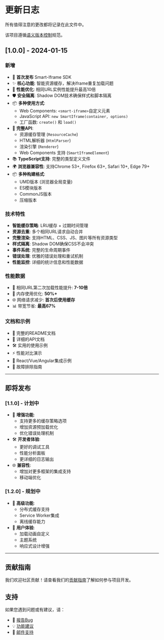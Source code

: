 # 更新日志

所有值得注意的更改都将记录在此文件中。

该项目遵循[语义版本控制](https://semver.org/lang/zh-CN/)规范。

## [1.0.0] - 2024-01-15

### 新增
- 🎉 **首次发布** Smart-Iframe SDK
- ✨ **核心功能**: 智能资源缓存，解决iframe重复加载问题
- 🚀 **性能优化**: 相同URL实例性能提升最高10倍
- 🛡️ **安全隔离**: Shadow DOM技术确保样式和脚本隔离
- 📦 **多种使用方式**:
  - Web Components: `<smart-iframe>`自定义元素
  - JavaScript API: `new SmartIframe(container, options)`
  - 工厂函数: `create()` 和 `load()`
- 🔧 **完整API**:
  - 资源缓存管理 (`ResourceCache`)
  - HTML解析器 (`HtmlParser`)
  - 渲染引擎 (`Renderer`)
  - Web Components 支持 (`SmartIframeElement`)
- 📚 **TypeScript支持**: 完整的类型定义文件
- 🌍 **浏览器兼容性**: 支持Chrome 53+, Firefox 63+, Safari 10+, Edge 79+
- 📦 **多种构建格式**:
  - UMD版本 (浏览器全局变量)
  - ES模块版本
  - CommonJS版本
  - 压缩版本

### 技术特性
- **智能缓存策略**: LRU缓存 + 过期时间管理
- **资源去重**: 多个相同URL请求自动合并
- **完整渲染**: 支持HTML、CSS、JS、图片等所有资源类型
- **样式隔离**: Shadow DOM确保CSS不会冲突
- **事件系统**: 完整的生命周期事件
- **错误处理**: 优雅的错误处理和重试机制
- **性能监控**: 详细的统计信息和性能数据

### 性能数据
- 🚀 相同URL第二次加载性能提升: **7-10倍**
- 💾 内存使用优化: **50%+**
- 🌐 网络请求减少: **首次后使用缓存**
- 📊 带宽节省: **最高67%**

### 文档和示例
- 📖 完整的README文档
- 🎯 详细的API文档
- 🛠️ 实用的使用示例
- ⚡ 性能对比演示
- 🔧 React/Vue/Angular集成示例
- 🐛 故障排除指南

---

## 即将发布

### [1.1.0] - 计划中
- 🔄 **增强功能**:
  - 支持更多的缓存策略选项
  - 增加资源预加载优化
  - 优化错误处理机制
- 🛠️ **开发者体验**:
  - 更好的调试工具
  - 性能分析面板
  - 更详细的日志输出
- 🌐 **兼容性**:
  - 增加对更多框架的集成支持
  - 移动端优化

### [1.2.0] - 规划中
- 🚀 **高级功能**:
  - 分布式缓存支持
  - Service Worker集成
  - 离线缓存能力
- 🎨 **用户体验**:
  - 加载动画自定义
  - 主题系统
  - 响应式设计增强

---

## 贡献指南

我们欢迎社区贡献！请查看我们的[贡献指南](CONTRIBUTING.md)了解如何参与项目开发。

## 支持

如果您遇到问题或有建议，请：
- 🐛 [报告Bug](https://github.com/smart-iframe/smart-iframe-sdk/issues)
- 💡 [功能建议](https://github.com/smart-iframe/smart-iframe-sdk/discussions)
- 📧 [邮件支持](mailto:support@smart-iframe.com) 